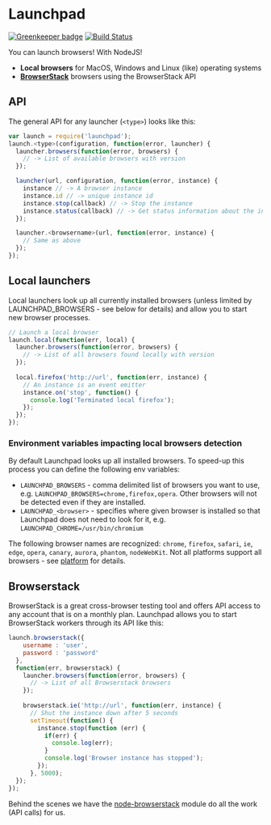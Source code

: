 # Launchpad

[![Greenkeeper badge](https://badges.greenkeeper.io/bitovi/launchpad.svg)](https://greenkeeper.io/)
[![Build Status](https://travis-ci.org/bitovi/launchpad.svg)](https://travis-ci.org/bitovi/launchpad)

You can launch browsers! With NodeJS!

* __Local browsers__ for MacOS, Windows and Linux (like) operating systems
* __[BrowserStack](http://browserstack.com)__ browsers using the BrowserStack API

## API

The general API for any launcher (`<type>`) looks like this:

```js
var launch = require('launchpad');
launch.<type>(configuration, function(error, launcher) {
  launcher.browsers(function(error, browsers) {
    // -> List of available browsers with version
  });

  launcher(url, configuration, function(error, instance) {
    instance // -> A browser instance
    instance.id // -> unique instance id
    instance.stop(callback) // -> Stop the instance
    instance.status(callback) // -> Get status information about the instance
  });

  launcher.<browsername>(url, function(error, instance) {
    // Same as above
  });
});
```

## Local launchers

Local launchers look up all currently installed browsers (unless limited by LAUNCHPAD_BROWSERS - see below for details) and allow you to start new browser processes.

```js
// Launch a local browser
launch.local(function(err, local) {
  launcher.browsers(function(error, browsers) {
    // -> List of all browsers found locally with version
  });
  
  local.firefox('http://url', function(err, instance) {
    // An instance is an event emitter
    instance.on('stop', function() {
      console.log('Terminated local firefox');
    });
  });
});
```

### Environment variables impacting local browsers detection

By default Launchpad looks up all installed browsers. To speed-up this process you can define the following env variables:
  * `LAUNCHPAD_BROWSERS` - comma delimited list of browsers you want to use, e.g. `LAUNCHPAD_BROWSERS=chrome,firefox,opera`. Other browsers will not be detected even if they are installed.
  * `LAUNCHPAD_<browser>` - specifies where given browser is installed so that Launchpad does not need to look for it, e.g.
    `LAUNCHPAD_CHROME=/usr/bin/chromium`

The following browser names are recognized: `chrome`, `firefox`, `safari`, `ie`, `edge`, `opera`, `canary`, `aurora`, `phantom`, `nodeWebKit`.
Not all platforms support all browsers - see [platform](lib/local/platform) for details.

## Browserstack

BrowserStack is a great cross-browser testing tool and offers API access to any account that is on a monthly plan.
Launchpad allows you to start BrowserStack workers through its API like this:

```js
launch.browserstack({
    username : 'user',
    password : 'password'
  },
  function(err, browserstack) {
    launcher.browsers(function(error, browsers) {
      // -> List of all Browserstack browsers
    });
    
    browserstack.ie('http://url', function(err, instance) {
      // Shut the instance down after 5 seconds
      setTimeout(function() {
        instance.stop(function (err) {
          if(err) {
            console.log(err);
          }
          console.log('Browser instance has stopped');
        });
      }, 5000);
  });
});
```

Behind the scenes we have the [node-browserstack](https://github.com/scottgonzalez/node-browserstack)
module do all the work (API calls) for us.
